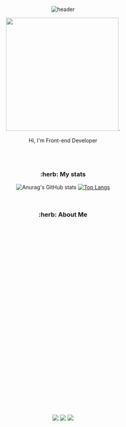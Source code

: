<!--
**0uizi0/0uizi0** is a ✨ _special_ ✨ repository because its `README.md` (this file) appears on your GitHub profile.

Here are some ideas to get you started:

- 🔭 I’m currently working on ...
- 🌱 I’m currently learning ...
- 👯 I’m looking to collaborate on ...
- 🤔 I’m looking for help with ...
- 💬 Ask me about ...
- 📫 How to reach me: ...
- 😄 Pronouns: ...
- ⚡ Fun fact: ...
-->

<div align=center>

![header](https://capsule-render.vercel.app/api?type=transparent&color=auto&height=180&section=header&text=Eun-jeong%20Kim%20&fontSize=40&desc=🌱%20Front-end%20Developer%20🌱&descSize=18&descAlignY=70&animation=fadeIn&fontColor=618f56)

<img src="https://user-images.githubusercontent.com/102431281/188501778-008f8da7-b370-49a8-ab21-451155af1a33.jpg" width="300">. 


<p>Hi, I'm Front-end Developer</p>
<br><br>
<h3>:herb: My stats</h3>

![Anurag's GitHub stats](https://github-readme-stats.vercel.app/api?username=0uizi0&show_icons=true&theme=gotham) 
[![Top Langs](https://github-readme-stats.vercel.app/api/top-langs/?username=0uizi0&theme=gotham)](https://github.com/0uizi0/github-readme-stats)

<br>
<h3>:herb: About Me</h3>

<svg role="img" viewBox="0 0 24 24" xmlns="http://www.w3.org/2000/svg">
<a href="https://tangy-ruby-851.notion.site/46ea15c5b3e847bfb91f845b2c2e50e4" target="_blank"><img src="https://img.shields.io/badge/Notion-000000?style=flat-square&logo=Notion&logoColor=white"/></a> 
<a href="https://tangy-ruby-851.notion.site/46ea15c5b3e847bfb91f845b2c2e50e4" target="_blank"><img src="https://img.shields.io/badge/Velog-20C997?style=flat-square&logo=Velog&logoColor=white"/></a> 
<a href="mailto:0uizi0@naver.com" target="_blank"><img src="https://img.shields.io/badge/Mail-EA4335?style=flat-square&logo=Gmail&logoColor=white"/></a>

</div>
